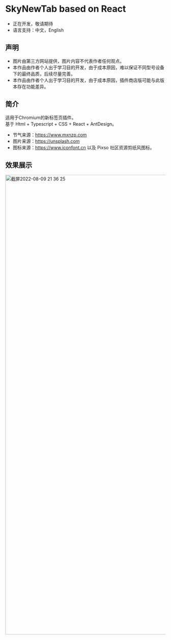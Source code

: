 # SkyNewTab based on React
* 正在开发，敬请期待
* 语言支持：中文，English

## 声明
* 图片由第三方网站提供，图片内容不代表作者任何观点。  
* 本作品由作者个人出于学习目的开发，由于成本原因，难以保证不同型号设备下的最终品质，后续尽量完善。
* 本作品由作者个人出于学习目的开发，由于成本原因，插件商店版可能与此版本存在功能差异。

## 简介
适用于Chromium的新标签页插件。  
基于 Html + Typescript + CSS + React + AntDesign。   
* 节气来源：https://www.mxnzp.com  
* 图片来源：https://unsplash.com
* 图标来源：https://www.iconfont.cn 以及 Pixso 社区资源剪纸风图标。  

## 效果展示
<img width="1440" alt="截屏2022-08-09 21 36 25" src="https://user-images.githubusercontent.com/28004442/183662429-fbd24433-ff0b-4a07-bc78-1a127116c33f.png">
